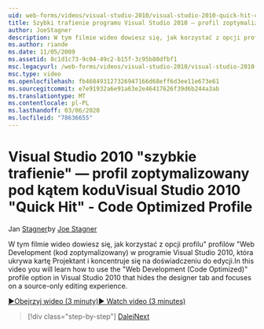 ```yaml
---
uid: web-forms/videos/visual-studio-2010/visual-studio-2010-quick-hit-code-optimized-profile
title: Szybki trafienie programu Visual Studio 2010 — profil zoptymalizowany pod kątem kodu | Microsoft Docs
author: JoeStagner
description: W tym filmie wideo dowiesz się, jak korzystać z opcji profilu&quot; profilów &quot;Web Development (kod zoptymalizowany) w programie Visual Studio 2010, która ukrywa kartę Projektant i...
ms.author: riande
ms.date: 11/05/2009
ms.assetid: 8c1d1c73-9c04-49c2-b15f-3c95b80dfbf1
msc.legacyurl: /web-forms/videos/visual-studio-2010/visual-studio-2010-quick-hit-code-optimized-profile
msc.type: video
ms.openlocfilehash: fb468493127326947166d68eff6d3ee11e673e61
ms.sourcegitcommit: e7e91932a6e91a63e2e46417626f39d6b244a3ab
ms.translationtype: MT
ms.contentlocale: pl-PL
ms.lasthandoff: 03/06/2020
ms.locfileid: "78636655"
---
```

# <a name="visual-studio-2010-quick-hit---code-optimized-profile"></a><span data-ttu-id="4286f-103">Visual Studio 2010 "szybkie trafienie" — profil zoptymalizowany pod kątem kodu</span><span class="sxs-lookup"><span data-stu-id="4286f-103">Visual Studio 2010 "Quick Hit" - Code Optimized Profile</span></span>

<span data-ttu-id="4286f-104">Jan [Stagner](https://github.com/JoeStagner)</span><span class="sxs-lookup"><span data-stu-id="4286f-104">by [Joe Stagner](https://github.com/JoeStagner)</span></span>

<span data-ttu-id="4286f-105">W tym filmie wideo dowiesz się, jak korzystać z opcji profilu&quot; profilów &quot;Web Development (kod zoptymalizowany) w programie Visual Studio 2010, która ukrywa kartę Projektant i koncentruje się na doświadczeniu do edycji.</span><span class="sxs-lookup"><span data-stu-id="4286f-105">In this video you will learn how to use the &quot;Web Development (Code Optimized)&quot; profile option in Visual Studio 2010 that hides the designer tab and focuses on a source-only editing experience.</span></span> 

[<span data-ttu-id="4286f-106">&#9654;Obejrzyj wideo (3 minuty)</span><span class="sxs-lookup"><span data-stu-id="4286f-106">&#9654; Watch video (3 minutes)</span></span>](https://channel9.msdn.com/Blogs/ASP-NET-Site-Videos/visual-studio-2010-quick-hit-code-optimized-profile)

> [!div class="step-by-step"]
> [<span data-ttu-id="4286f-107">Dalej</span><span class="sxs-lookup"><span data-stu-id="4286f-107">Next</span></span>](visual-studio-2010-quick-hit-code-search-view-hierarchy.md)
